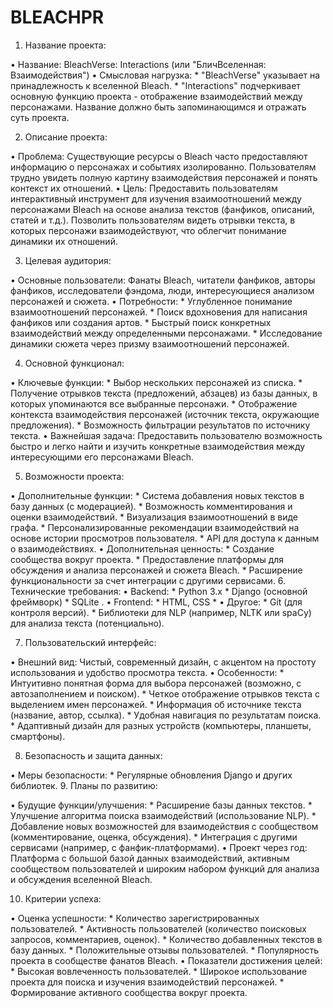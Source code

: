 # BLEACHPR
1. Название проекта:

  •  Название: BleachVerse: Interactions (или "БличВселенная: Взаимодействия")
  •  Смысловая нагрузка:
    *  "BleachVerse" указывает на принадлежность к вселенной Bleach.
    *  "Interactions" подчеркивает основную функцию проекта - отображение взаимодействий между персонажами. Название должно быть запоминающимся и отражать суть проекта.

2. Описание проекта:

  •  Проблема: Существующие ресурсы о Bleach часто предоставляют информацию о персонажах и событиях изолированно. Пользователям трудно увидеть полную картину взаимодействия персонажей и понять контекст их отношений.
  •  Цель: Предоставить пользователям интерактивный инструмент для изучения взаимоотношений между персонажами Bleach на основе анализа текстов (фанфиков, описаний, статей и т.д.). Позволить пользователям видеть отрывки текста, в которых персонажи взаимодействуют, что облегчит понимание динамики их отношений.

3. Целевая аудитория:

  •  Основные пользователи: Фанаты Bleach, читатели фанфиков, авторы фанфиков, исследователи фэндома, люди, интересующиеся анализом персонажей и сюжета.
  •  Потребности:
    *  Углубленное понимание взаимоотношений персонажей.
    *  Поиск вдохновения для написания фанфиков или создания артов.
    *  Быстрый поиск конкретных взаимодействий между определенными персонажами.
    *  Исследование динамики сюжета через призму взаимоотношений персонажей.

4. Основной функционал:

  •  Ключевые функции:
    *  Выбор нескольких персонажей из списка.
    *  Получение отрывков текста (предложений, абзацев) из базы данных, в которых упоминаются все выбранные персонажи.
    *  Отображение контекста взаимодействия персонажей (источник текста, окружающие предложения).
    *  Возможность фильтрации результатов по источнику текста.
  •  Важнейшая задача: Предоставить пользователю возможность быстро и легко найти и изучить конкретные взаимодействия между интересующими его персонажами Bleach.

5. Возможности проекта:

  •  Дополнительные функции:
    *  Система добавления новых текстов в базу данных (с модерацией).
    *  Возможность комментирования и оценки взаимодействий.
    *  Визуализация взаимоотношений в виде графа.
    *  Персонализированные рекомендации взаимодействий на основе истории просмотров пользователя.
    *  API для доступа к данным о взаимодействиях.
  •  Дополнительная ценность:
    *  Создание сообщества вокруг проекта.
    *  Предоставление платформы для обсуждения и анализа персонажей и сюжета Bleach.
    *  Расширение функциональности за счет интеграции с другими сервисами.
    6. Технические требования:
  •  Backend:
    *  Python 3.x
    *  Django (основной фреймворк)
    *  SQLite .
  •  Frontend:
    *  HTML, CSS
    * 
  •  Другое:
    *  Git (для контроля версий).
    *  Библиотеки для NLP (например, NLTK или spaCy) для анализа текста (потенциально).

7. Пользовательский интерфейс:

  •  Внешний вид: Чистый, современный дизайн, с акцентом на простоту использования и удобство просмотра текста.
  •  Особенности:
    *  Интуитивно понятная форма для выбора персонажей (возможно, с автозаполнением и поиском).
    *  Четкое отображение отрывков текста с выделением имен персонажей.
    *  Информация об источнике текста (название, автор, ссылка).
    *  Удобная навигация по результатам поиска.
    *  Адаптивный дизайн для разных устройств (компьютеры, планшеты, смартфоны).

8. Безопасность и защита данных:

  •  Меры безопасности:
    *   Регулярные обновления Django и других библиотек.
    9. Планы по развитию:

  •  Будущие функции/улучшения:
    *  Расширение базы данных текстов.
    *  Улучшение алгоритма поиска взаимодействий (использование NLP).
    *  Добавление новых возможностей для взаимодействия с сообществом (комментирование, оценка, обсуждения).
    *  Интеграция с другими сервисами (например, с фанфик-платформами).
  •  Проект через год: Платформа с большой базой данных взаимодействий, активным сообществом пользователей и широким набором функций для анализа и обсуждения вселенной Bleach.

10. Критерии успеха:

  •  Оценка успешности:
    *  Количество зарегистрированных пользователей.
    *  Активность пользователей (количество поисковых запросов, комментариев, оценок).
    *  Количество добавленных текстов в базу данных.
    *  Положительные отзывы пользователей.
    *  Популярность проекта в сообществе фанатов Bleach.
  •  Показатели достижения целей:
    *  Высокая вовлеченность пользователей.
    *  Широкое использование проекта для поиска и изучения взаимодействий персонажей.
    *  Формирование активного сообщества вокруг проекта.
